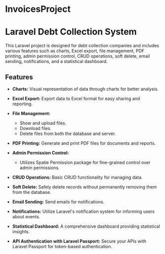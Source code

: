 # InvoicesProject
# Laravel Debt Collection System

This Laravel project is designed for debt collection companies and includes various features such as charts, Excel export, file management, PDF printing, admin permission control, CRUD operations, soft delete, email sending, notifications, and a statistical dashboard.

## Features

- **Charts:** Visual representation of data through charts for better analysis.

- **Excel Export:** Export data to Excel format for easy sharing and reporting.

- **File Management:**
  - Show and upload files.
  - Download files.
  - Delete files from both the database and server.

- **PDF Printing:** Generate and print PDF files for documents and reports.

- **Admin Permission Control:**
  - Utilizes Spatie Permission package for fine-grained control over admin permissions.

- **CRUD Operations:** Basic CRUD functionality for managing data.

- **Soft Delete:** Safely delete records without permanently removing them from the database.

- **Email Sending:** Send emails for notifications.

- **Notifications:** Utilize Laravel's notification system for informing users about events.

- **Statistical Dashboard:** A comprehensive dashboard providing statistical insights.
- **API Authentication with Laravel Passport:** Secure your APIs with Laravel Passport for token-based authentication.

  


